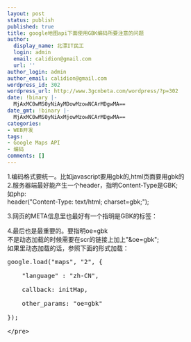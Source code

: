 ```yaml
---
layout: post
status: publish
published: true
title: google地图api下面使用GBK编码所要注意的问题
author:
  display_name: 北漂IT民工
  login: admin
  email: calidion@gmail.com
  url: ''
author_login: admin
author_email: calidion@gmail.com
wordpress_id: 302
wordpress_url: http://www.3gcnbeta.com/wordpress/?p=302
date: !binary |-
  MjAxMC0wMS0yNiAyMDowMzowNCArMDgwMA==
date_gmt: !binary |-
  MjAxMC0wMS0yNiAxMjowMzowNCArMDgwMA==
categories:
- WEB开发
tags:
- Google Maps API
- 编码
comments: []
---
```

<p>1.编码格式要统一。比如javascript要用gbk的,html页面要用gbk的<br />
2.服务器端最好能产生一个header，指明Content-Type是GBK;<br />
如php:<br />
header("Content-Type: text&#47;html; charset=gbk;");</p>
<p>3.网页的META信息里也最好有一个指明是GBK的标签：<br />
<meta content="text&#47;html; charset=gbk" http-equiv="Content-Type" &#47;></p>
<p>4.最后也是最重要的。要指明oe=gbk<br />
不是动态加载的时候需要在scr的链接上加上"&oe=gbk";<br />
如果里动态加载的话，参照下面的形式加载：</p>
<pre name="code" class="js">
google.load("maps", "2", {<br />
    "language" : "zh-CN",<br />
    callback: initMap,<br />
    other_params: "oe=gbk"<br />
});<br />
<&#47;pre></p>
